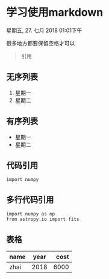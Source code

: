 # 学习使用markdown
星期五, 27. 七月 2018 01:01下午 


很多地方都要保留空格才可以



> 引用

[](https://github.com/zsash/zsash.github.io) 

## 无序列表
1. 星期一
2. 星期二

## 有序列表
- 星期一
- 星期二

## 代码引用
`import numpy`


## 多行代码引用
```
import numpy as np
from astropy.io import fits

```
## 表格
| name | year | cost |
| ---- | :--: | ---: |
| zhai | 2018 | 6000 |




